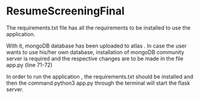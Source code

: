 # ResumeScreeningFinal

The requirements.txt file has all the requirements to be installed to use the application.

With it, mongoDB database has been uploaded to atlas . 
In case the user wants to use his/her own database, installation of mongoDB community server is required and the respective changes are to be made in the file app.py (line 71-72)

In order to run the application , the requirements.txt should be installed and then the command python3 app.py through the terminal will start the flask server.
